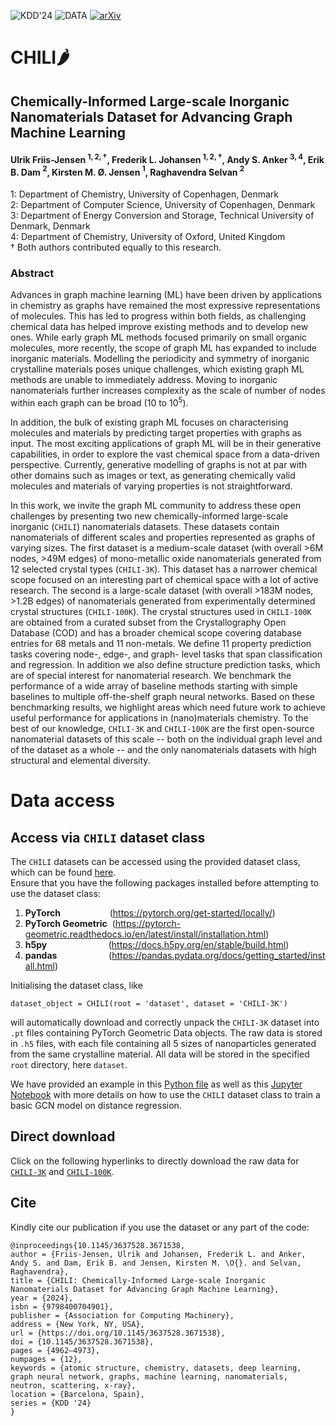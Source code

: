 ![KDD'24](https://img.shields.io/badge/DOI-KDD'24%20Proceedings-brightgreen?color=%231f77b4&link=https%3A%2F%2Fdl.acm.org%2Fdoi%2F10.1145%2F3637528.3671538)
![DATA](https://img.shields.io/badge/DOI-data-brightgreen?color=%23ff0000&link=https%3A%2F%2Fdoi.org%2F10.17894%2Fucph.e37b6615-8635-49cf-819d-eae60e781a96)
[![arXiv](https://img.shields.io/badge/arXiv-2402.13221-blue.svg)](https://arxiv.org/abs/2402.13221)

# CHILI🌶️ 
## Chemically-Informed Large-scale Inorganic Nanomaterials Dataset for Advancing Graph Machine Learning

#### Ulrik Friis-Jensen $^{1,2,†}$, Frederik L. Johansen $^{1,2,†}$, Andy S. Anker $^{3,4}$, Erik B. Dam $^{2}$, Kirsten M. Ø. Jensen $^{1}$, Raghavendra Selvan $^{2}$

1: Department of Chemistry, University of Copenhagen, Denmark <br>
2: Department of Computer Science, University of Copenhagen, Denmark <br>
3: Department of Energy Conversion and Storage, Technical University of Denmark, Denmark <br>
4: Department of Chemistry, University of Oxford, United Kingdom <br>
† Both authors contributed equally to this research.

### Abstract
Advances in graph machine learning (ML) have been driven by applications in chemistry as graphs have remained the most expressive representations of molecules. 
This has led to progress within both fields, as challenging chemical data has helped improve existing methods and to develop new ones.
While early graph ML methods focused primarily on small organic molecules, more recently, the scope of graph ML has expanded to include inorganic materials. Modelling the periodicity and symmetry of inorganic crystalline materials poses unique challenges, which existing graph ML methods are unable to immediately address. Moving to inorganic nanomaterials further increases complexity as the scale of number of nodes within each graph can be broad ($10$ to $10^5$).

In addition, the bulk of existing graph ML focuses on characterising molecules and materials by predicting target properties with graphs as input. The most exciting applications of graph ML will be in their generative capabilities, in order to explore the vast chemical space from a data-driven perspective. Currently, generative modelling of graphs is not at par with other domains such as images or text, as generating chemically valid molecules and materials of varying properties is not straightforward. 

In this work, we invite the graph ML community to address these open challenges by presenting two new chemically-informed large-scale inorganic (`CHILI`) nanomaterials datasets.  These datasets contain nanomaterials of different scales and properties represented as graphs of varying sizes. The first dataset is a medium-scale dataset (with overall >6M nodes, >49M edges) of mono-metallic oxide nanomaterials generated from 12 selected crystal types (`CHILI-3K`). This dataset has a narrower chemical scope focused on an interesting part of chemical space with a lot of active research. The second is a large-scale dataset (with overall >183M nodes, >1.2B edges) of nanomaterials generated from experimentally determined crystal structures (`CHILI-100K`). The crystal structures used in `CHILI-100K` are obtained from a curated subset from the Crystallography Open Database (COD) and has a broader chemical scope covering database entries for 68 metals and 11 non-metals. We define 11 property prediction tasks covering node-, edge-, and graph- level tasks that span classification and regression. In addition we also define structure prediction tasks, which are of special interest for nanomaterial research. We benchmark the performance of a wide array of baseline methods starting with simple baselines to multiple off-the-shelf graph neural networks. 
Based on these benchmarking results, we highlight areas which need future work to achieve useful performance for applications in (nano)materials chemistry. To the best of our knowledge, `CHILI-3K` and `CHILI-100K` are the first open-source nanomaterial datasets of this scale -- both on the individual graph level and of the dataset as a whole -- and the only nanomaterials datasets with high structural and elemental diversity.

# Data access

## Access via `CHILI` dataset class

The `CHILI` datasets can be accessed using the provided dataset class, which can be found [here](https://github.com/UlrikFriisJensen/CHILI/blob/main/benchmark/dataset_class.py). <br>Ensure that you have the following packages installed before attempting to use the dataset class:
1. **PyTorch**&nbsp;&nbsp;&nbsp;&nbsp;&nbsp;&nbsp;&nbsp;&nbsp;&nbsp;&nbsp;&nbsp;&nbsp;&nbsp;&nbsp;&nbsp;&nbsp;&nbsp;&nbsp;&nbsp;&nbsp;(https://pytorch.org/get-started/locally/)
2. **PyTorch Geometric**&nbsp;&nbsp;(https://pytorch-geometric.readthedocs.io/en/latest/install/installation.html)
3. **h5py**&nbsp;&nbsp;&nbsp;&nbsp;&nbsp;&nbsp;&nbsp;&nbsp;&nbsp;&nbsp;&nbsp;&nbsp;&nbsp;&nbsp;&nbsp;&nbsp;&nbsp;&nbsp;&nbsp;&nbsp;&nbsp;&nbsp;&nbsp;&nbsp;&nbsp;(https://docs.h5py.org/en/stable/build.html)
4. **pandas**&nbsp;&nbsp;&nbsp;&nbsp;&nbsp;&nbsp;&nbsp;&nbsp;&nbsp;&nbsp;&nbsp;&nbsp;&nbsp;&nbsp;&nbsp;&nbsp;&nbsp;&nbsp;&nbsp;&nbsp;&nbsp;(https://pandas.pydata.org/docs/getting_started/install.html)

Initialising the dataset class, like
```
dataset_object = CHILI(root = 'dataset', dataset = 'CHILI-3K')
```
will automatically download and correctly unpack the `CHILI-3K` dataset into `.pt` files containing PyTorch Geometric Data objects. The raw data is stored in `.h5` files, with each file containing all 5 sizes of nanoparticles generated from the same crystalline material. All data will be stored in the specified `root` directory, here `dataset`.

We have provided an example in this [Python file](https://github.com/UlrikFriisJensen/CHILI/blob/main/distanceregression_example.py) as well as this [Jupyter Notebook](https://github.com/UlrikFriisJensen/CHILI/blob/main/distanceregression_example_notebook.ipynb) with more details on how to use the `CHILI` dataset class to train a basic GCN model on distance regression.

## Direct download
Click on the following hyperlinks to directly download the raw data for [`CHILI-3K`](https://doi.org/10.17894/ucph.e37b6615-8635-49cf-819d-eae60e781a96) and [`CHILI-100K`](https://doi.org/10.17894/ucph.e37b6615-8635-49cf-819d-eae60e781a96).

## Cite
Kindly cite our publication if you use the dataset or any part of the code:
```
@inproceedings{10.1145/3637528.3671538,
author = {Friis-Jensen, Ulrik and Johansen, Frederik L. and Anker, Andy S. and Dam, Erik B. and Jensen, Kirsten M. \O{}. and Selvan, Raghavendra},
title = {CHILI: Chemically-Informed Large-scale Inorganic Nanomaterials Dataset for Advancing Graph Machine Learning},
year = {2024},
isbn = {9798400704901},
publisher = {Association for Computing Machinery},
address = {New York, NY, USA},
url = {https://doi.org/10.1145/3637528.3671538},
doi = {10.1145/3637528.3671538},
pages = {4962–4973},
numpages = {12},
keywords = {atomic structure, chemistry, datasets, deep learning, graph neural network, graphs, machine learning, nanomaterials, neutron, scattering, x-ray},
location = {Barcelona, Spain},
series = {KDD '24}
}
```
